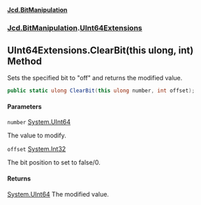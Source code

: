 #### [Jcd.BitManipulation](index.md 'index')

### [Jcd.BitManipulation](Jcd.BitManipulation 'Jcd.BitManipulation').[UInt64Extensions](Jcd.BitManipulation.UInt64Extensions 'Jcd.BitManipulation.UInt64Extensions')

## UInt64Extensions.ClearBit(this ulong, int) Method

Sets the specified bit to "off" and returns the modified value.

```csharp
public static ulong ClearBit(this ulong number, int offset);
```

#### Parameters

<a name='Jcd.BitManipulation.UInt64Extensions.ClearBit(thisulong,int).number'></a>

`number` [System.UInt64](https://docs.microsoft.com/en-us/dotnet/api/System.UInt64 'System.UInt64')

The value to modify.

<a name='Jcd.BitManipulation.UInt64Extensions.ClearBit(thisulong,int).offset'></a>

`offset` [System.Int32](https://docs.microsoft.com/en-us/dotnet/api/System.Int32 'System.Int32')

The bit position to set to false/0.

#### Returns

[System.UInt64](https://docs.microsoft.com/en-us/dotnet/api/System.UInt64 'System.UInt64')
The modified value.